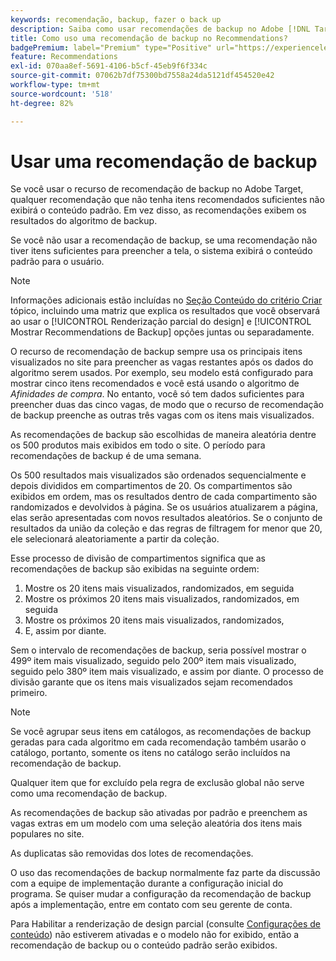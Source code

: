```yaml
---
keywords: recomendação, backup, fazer o back up
description: Saiba como usar recomendações de backup no Adobe [!DNL Target] Recommendations. A recomendação que não tem itens recomendados suficientes exibe os resultados do algoritmo de backup.
title: Como uso uma recomendação de backup no Recommendations?
badgePremium: label="Premium" type="Positive" url="https://experienceleague.adobe.com/docs/target/using/introduction/intro.html?lang=en#premium newtab=true" tooltip="See what's included in Target Premium."
feature: Recommendations
exl-id: 070aa8ef-5691-4106-b5cf-45eb9f6f334c
source-git-commit: 07062b7df75300bd7558a24da5121df454520e42
workflow-type: tm+mt
source-wordcount: '518'
ht-degree: 82%

---
```


# Usar uma recomendação de backup

Se você usar o recurso de recomendação de backup no Adobe Target, qualquer recomendação que não tenha itens recomendados suficientes não exibirá o conteúdo padrão. Em vez disso, as recomendações exibem os resultados do algoritmo de backup.

Se você não usar a recomendação de backup, se uma recomendação não tiver itens suficientes para preencher a tela, o sistema exibirá o conteúdo padrão para o usuário.

>[!NOTE]
>
>Informações adicionais estão incluídas no [Seção Conteúdo do critério Criar](/help/main/c-recommendations/c-algorithms/create-new-algorithm.md#content) tópico, incluindo uma matriz que explica os resultados que você observará ao usar o [!UICONTROL Renderização parcial do design] e [!UICONTROL Mostrar Recommendations de Backup] opções juntas ou separadamente.

O recurso de recomendação de backup sempre usa os principais itens visualizados no site para preencher as vagas restantes após os dados do algoritmo serem usados. Por exemplo, seu modelo está configurado para mostrar cinco itens recomendados e você está usando o algoritmo de *Afinidades de compra*. No entanto, você só tem dados suficientes para preencher duas das cinco vagas, de modo que o recurso de recomendação de backup preenche as outras três vagas com os itens mais visualizados.

As recomendações de backup são escolhidas de maneira aleatória dentre os 500 produtos mais exibidos em todo o site. O período para recomendações de backup é de uma semana.

Os 500 resultados mais visualizados são ordenados sequencialmente e depois divididos em compartimentos de 20. Os compartimentos são exibidos em ordem, mas os resultados dentro de cada compartimento são randomizados e devolvidos à página. Se os usuários atualizarem a página, elas serão apresentadas com novos resultados aleatórios. Se o conjunto de resultados da união da coleção e das regras de filtragem for menor que 20, ele selecionará aleatoriamente a partir da coleção.

Esse processo de divisão de compartimentos significa que as recomendações de backup são exibidas na seguinte ordem:

1. Mostre os 20 itens mais visualizados, randomizados, em seguida
1. Mostre os próximos 20 itens mais visualizados, randomizados, em seguida
1. Mostre os próximos 20 itens mais visualizados, randomizados,
1. E, assim por diante.

Sem o intervalo de recomendações de backup, seria possível mostrar o 499º item mais visualizado, seguido pelo 200º item mais visualizado, seguido pelo 380º item mais visualizado, e assim por diante. O processo de divisão garante que os itens mais visualizados sejam recomendados primeiro.

>[!NOTE]
>
>Se você agrupar seus itens em catálogos, as recomendações de backup geradas para cada algoritmo em cada recomendação também usarão o catálogo, portanto, somente os itens no catálogo serão incluídos na recomendação de backup.

Qualquer item que for excluído pela regra de exclusão global não serve como uma recomendação de backup.

As recomendações de backup são ativadas por padrão e preenchem as vagas extras em um modelo com uma seleção aleatória dos itens mais populares no site.

As duplicatas são removidas dos lotes de recomendações.

O uso das recomendações de backup normalmente faz parte da discussão com a equipe de implementação durante a configuração inicial do programa. Se quiser mudar a configuração da recomendação de backup após a implementação, entre em contato com seu gerente de conta.

Para Habilitar a renderização de design parcial (consulte  [Configurações de conteúdo](/help/main/c-recommendations/c-algorithms/create-new-algorithm.md#content)) não estiverem ativadas e o modelo não for exibido, então a recomendação de backup ou o conteúdo padrão serão exibidos.
